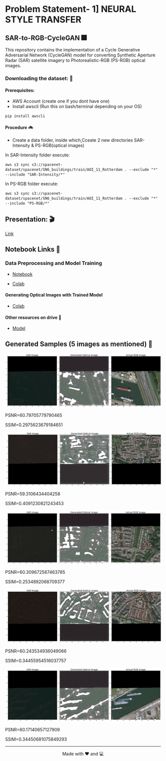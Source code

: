 # Problem Statement- 1] NEURAL STYLE TRANSFER

## SAR-to-RGB-CycleGAN 🎆

This repository contains the implementation of a Cycle Generative Adversarial Network (CycleGAN) model for converting Synthetic Aperture Radar (SAR) satellite imagery to Photorealistic-RGB (PS-RGB) optical images.


### Downloading the dataset: 💽
#### Prerequisites:
- AWS Account (create one if you dont have one)
- Install awscli (Run this on bash/terminal depending on your OS)
```
pip install awscli
```
#### Procedure 🚲
- Create a data folder, inside which,Cceate 2 new directories SAR-Intensity & PS-RGB(optical images)

In SAR-Intensity folder execute:
```
aws s3 sync s3://spacenet-dataset/spacenet/SN6_buildings/train/AOI_11_Rotterdam . --exclude "*" --include "SAR-Intensity/*"
```
In PS-RGB folder execute:
```
aws s3 sync s3://spacenet-dataset/spacenet/SN6_buildings/train/AOI_11_Rotterdam . --exclude "*" --include "PS-RGB/*"
```



## Presentation: 🎬
[Link](https://pitch.com/public/07bf3b30-13b5-4e41-a50e-73ec3ee042ed)


##  Notebook Links 📙


### Data Preprocessing and Model Training

- [Notebook](./Notebooks/Final-Approach.ipynb)

- [Colab](https://colab.research.google.com/drive/16uxCb3kWBFjbrDGN6iqIR9yl5wfi7JdD?usp=sharing)

#### Generating Optical Images with Trained Model

- [Colab](https://colab.research.google.com/drive/16uxCb3kWBFjbrDGN6iqIR9yl5wfi7JdD?usp=sharing)


#### Other resources on drive 🚗
- [Model](https://drive.google.com/file/d/1-DwuJozH5IEV-D9i2EgbWrN-ORqZEH17/view?usp=sharing)

## Generated Samples (5 images as mentioned) 📸

<img src="./OutputImages/image1.png" >

PSNR=60.79705779790465

SSIM=0.2975623679184651

<img src="./OutputImages/image2.png" >

PSNR=59.3106434404258

SSIM=0.4091230821243453

<img src="./OutputImages/image3.png" >

PSNR=60.309672567463785

SSIM=0.2534892068709377

<img src="./OutputImages/image4.png" >

PSNR=60.243534936049066

SSIM=0.34455954516037757

<img src="./OutputImages/image5.png" >

PSNR=60.17140657127909

SSIM=0.34450681075849293


---
<p align="center">Made with ❤️ and 💻</p>
